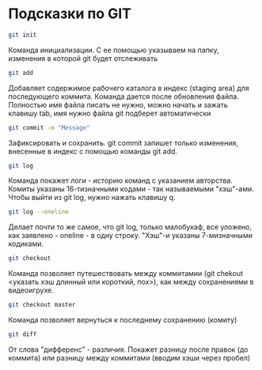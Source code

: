 # Подсказки по GIT

```sh
git init
```
Команда инициализации. С ее помощью указываем на папку, изменения в которой git будет отслеживать


```sh
git add
```

Добавляет содержимое рабочего каталога в индекс (staging area) для последующего коммита. Команда дается после обновления файла. Полностью имя файла писать не нужно, можно начать и зажать клавишу tab, имя нужно файла git подберет автоматически

```sh
git commit -m "Message"
```
Зафиксировать и сохранить. git commit запишет только изменения, внесенные в индекс с помощью команды git add. 

```sh
git log
```
Команда покажет логи - историю команд с указанием авторства. Комиты указаны 16-тизначными кодами - так называемыми "хэш"-ами. Чтобы выйти из git log, нужно нажать клавишу q. 

```sh
git log --oneline
```
Делает почти то же самое, что git log, только малобукаф, все уложено, как заявлено - oneline - в одну строку. "Хэш"-и указаны 7-мизначными кодиками. 

```sh
git checkout
```
Команда позволяет путешествовать между коммитамии (git chekout <указать хэш длинный или короткий, пох>), как между сохранениями в видеоигрухе. 

```sh
git checkout master
```
Команда позволяет вернуться к последнему сохранению (комиту)
```sh
git diff
```
От слова "дифференс" - различия. Покажет разницу после правок (до коммита) или разницу между коммитами (вводим хэши через пробел)
